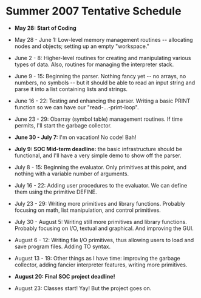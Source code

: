 # Summer 2007 Tentative Schedule #

  * **May 28: Start of Coding**

  * May 28 - June 1: Low-level memory management routines -- allocating nodes and objects; setting up an empty "workspace."

  * June 2 - 8: Higher-level routines for creating and manipulating various types of data.  Also, routines for managing the interpreter stack.

  * June 9 - 15: Beginning the parser.  Nothing fancy yet -- no arrays, no numbers, no symbols -- but it should be able to read an input string and parse it into a list containing lists and strings.

  * June 16 - 22: Testing and enhancing the parser.  Writing a basic PRINT function so we can have our "read-...-print-loop".

  * June 23 - 29: Obarray (symbol table) management routines.  If time permits, I'll start the garbage collector.

  * **June 30 - July 7:** I'm on vacation!  No code!  Bah!

  * **July 9: SOC Mid-term deadline:** the basic infrastructure should be functional, and I'll have a very simple demo to show off the parser.

  * July 8 - 15: Beginning the evaluator.  Only primitives at this point, and nothing with a variable number of arguments.

  * July 16 - 22: Adding user procedures to the evaluator.  We can define them using the primitive DEFINE.

  * July 23 - 29: Writing more primitives and library functions.  Probably focusing on math, list manipulation, and control primitives.

  * July 30 - August 5: Writing still more primitives and library functions.  Probably focusing on I/O, textual and graphical.  And improving the GUI.

  * August 6 - 12: Writing file I/O primitives, thus allowing users to load and save program files.  Adding TO syntax.

  * August 13 - 19: Other things as I have time: improving the garbage collector, adding fancier interpreter features, writing more primitives.

  * **August 20: Final SOC project deadline!**

  * August 23: Classes start!  Yay!  But the project goes on.

